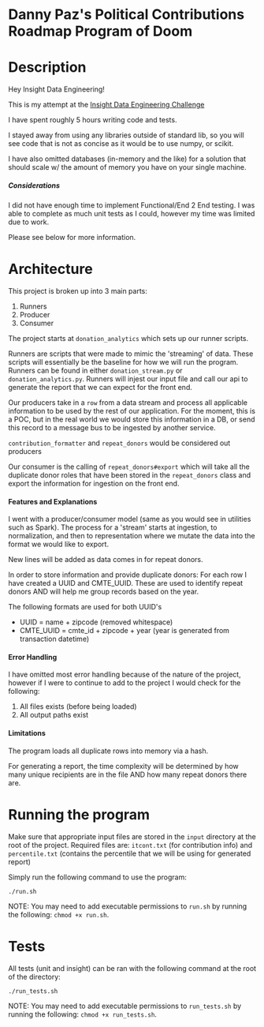 # Danny Paz's Political Contributions Roadmap Program of Doom

# Description

Hey Insight Data Engineering!

This is my attempt at the [Insight Data Engineering Challenge](https://github.com/InsightDataScience/donation-analytics/)

I have spent roughly 5 hours writing code and tests.

I stayed away from using any libraries outside of standard lib, so you will see code
that is not as concise as it would be to use numpy, or scikit.

I have also omitted databases (in-memory and the like) for a solution that should scale
w/ the amount of memory you have on your single machine.

##### Considerations

I did not have enough time to implement Functional/End 2 End testing. I was able to complete as much
unit tests as I could, however my time was limited due to work.

Please see below for more information.

# Architecture

This project is broken up into 3 main parts:

1. Runners
2. Producer
3. Consumer

The project starts at `donation_analytics` which sets up our runner scripts.

Runners are scripts that were made to mimic the 'streaming' of data. These scripts will
essentially be the baseline for how we will run the program. Runners can be found in either
`donation_stream.py` or `donation_analytics.py`. Runners will injest our input file and call
our api to generate the report that we can expect for the front end.

Our producers take in a `row` from a data stream and process all applicable information
to be used by the rest of our application. For the moment, this is a POC, but in the real
world we would store this information in a DB, or send this record to a message bus to be
ingested by another service.

`contribution_formatter` and `repeat_donors` would be considered out producers

Our consumer is the calling of `repeat_donors#export` which will take all the duplicate donor
roles that have been stored in the `repeat_donors` class and export the information for ingestion
on the front end.

#### Features and Explanations

I went with a producer/consumer model (same as you would see in utilities such as Spark). The
process for a 'stream' starts at ingestion, to normalization, and then to representation where
we mutate the data into the format we would like to export.

New lines will be added as data comes in for repeat donors.

In order to store information and provide duplicate donors: For each row I have created
a UUID and CMTE_UUID. These are used to identify repeat donors AND will help me group records
based on the year.

The following formats are used for both UUID's

- UUID = name + zipcode (removed whitespace)
- CMTE_UUID = cmte_id + zipcode + year (year is generated from transaction datetime)

#### Error Handling

I have omitted most error handling because of the nature of the project, however if I were
to continue to add to the project I would check for the following:

1. All files exists (before being loaded)
2. All output paths exist

#### Limitations

The program loads all duplicate rows into memory via a hash.

For generating a report, the time complexity will be determined by how many unique
recipients are in the file AND how many repeat donors there are.

# Running the program

Make sure that appropriate input files are stored in the `input` directory at the root
of the project. Required files are: `itcont.txt` (for contribution info) and `percentile.txt`
(contains the percentile that we will be using for generated report)

Simply run the following command to use the program:

```
./run.sh
```

NOTE: You may need to add executable permissions to `run.sh` by running the following: `chmod +x run.sh`.

# Tests

All tests (unit and insight) can be ran with the following command at the root of the directory:

```
./run_tests.sh
```

NOTE: You may need to add executable permissions to `run_tests.sh` by running the following: `chmod +x run_tests.sh`.
